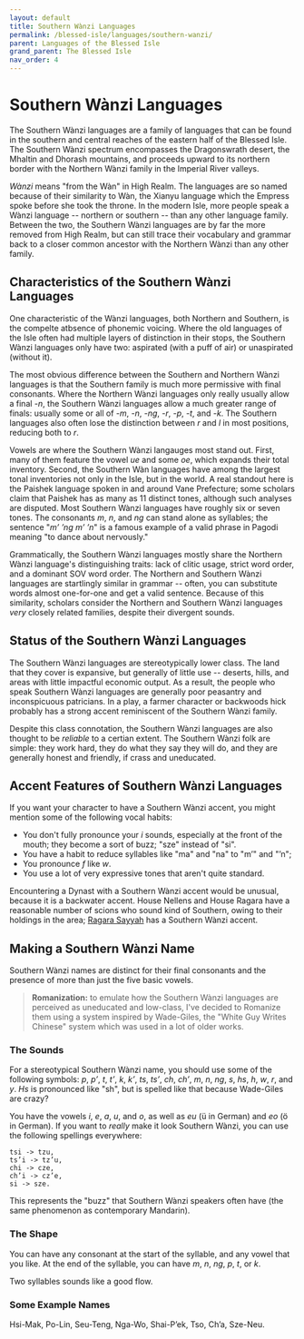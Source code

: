```yaml
---
layout: default
title: Southern Wànzi Languages
permalink: /blessed-isle/languages/southern-wanzi/
parent: Languages of the Blessed Isle
grand_parent: The Blessed Isle
nav_order: 4
---
```


# Southern Wànzi Languages

The Southern Wànzi languages are a family of languages that can be found in the
southern and central reaches of the eastern half of the Blessed Isle. The
Southern Wànzi spectrum encompasses the Dragonswrath desert, the Mhaltin and
Dhorash mountains, and proceeds upward to its northern border with the Northern
Wànzi family in the Imperial River valleys.

_Wànzi_ means "from the Wàn" in High Realm. The languages are so named because
of their similarity to Wàn, the Xianyu language which the Empress spoke before
she took the throne. In the modern Isle, more people speak a Wànzi language --
northern or southern -- than any other language family. Between the two, the
Southern Wànzi languages are by far the more removed from High Realm, but can
still trace their vocabulary and grammar back to a closer common ancestor with
the Northern Wànzi than any other family.

## Characteristics of the Southern Wànzi Languages

One characteristic of the Wànzi languages, both Northern and Southern, is the
compelte atbsence of phonemic voicing. Where the old languages of the Isle often
had multiple layers of distinction in their stops, the Southern Wànzi languages
only have two: aspirated (with a puff of air) or unaspirated (without it).

The most obvious difference between the Southern and Northern Wànzi languages is
that the Southern family is much more permissive with final consonants. Where
the Northern Wànzi languages only really usually allow a final _-n_, the
Southern Wànzi languages allow a much greater range of finals: usually some or
all of _-m_, _-n_, _-ng_, _-r_, _-p_, _-t_, and _-k_. The Southern languages
also often lose the distinction between _r_ and _l_ in most positions, reducing
both to _r_.

Vowels are where the Southern Wànzi langauges most stand out. First, many of
them feature the vowel _ue_ and some _oe_, which expands their total inventory.
Second, the Southern Wàn languages have among the largest tonal inventories not
only in the Isle, but in the world. A real standout here is the Paishek language
spoken in and around Vane Prefecture; some scholars claim that Paishek has as
many as 11 distinct tones, although such analyses are disputed. Most Southern
Wànzi languages have roughly six or seven tones. The consonants _m_, _n_, and
_ng_ can stand alone as syllables; the sentence "_m’ ’ng m’ ’n_" is a famous
example of a valid phrase in Pagodi meaning "to dance about nervously."

Grammatically, the Southern Wànzi languages mostly share the Northern Wànzi
language's distinguishing traits: lack of clitic usage, strict word order, and
a dominant SOV word order. The Northern and Southern Wànzi languages are
startlingly similar in grammar -- often, you can substitute words almost
one-for-one and get a valid sentence. Because of this similarity, scholars
consider the Northern and Southern Wànzi languages _very_ closely related
families, despite their divergent sounds.

## Status of the Southern Wànzi Languages

The Southern Wànzi languages are stereotypically lower class. The land that they
cover is expansive, but generally of little use -- deserts, hills, and areas
with little impactful economic output. As a result, the people who speak
Southern Wànzi languages are generally poor peasantry and inconspicuous
patricians. In a play, a farmer character or backwoods hick probably has a
strong accent reminiscent of the Southern Wànzi family.

Despite this class connotation, the Southern Wànzi languages are also thought to
be _reliable_ to a certian extent. The Southern Wànzi folk are simple: they work
hard, they do what they say they will do, and they are generally honest and
friendly, if crass and uneducated.

## Accent Features of Southern Wànzi Languages

If you want your character to have a Southern Wànzi accent, you might mention
some of the following vocal habits:

- You don't fully pronounce your _i_ sounds, especially at the front of the
  mouth; they become a sort of buzz; "sze" instead of "si".
- You have a habit to reduce syllables like "ma" and "na" to "m’" and "’n";
- You pronounce _f_ like _w_.
- You use a lot of very expressive tones that aren't quite standard.

Encountering a Dynast with a Southern Wànzi accent would be unusual, because it
is a backwater accent. House Nellens and House Ragara have a reasonable number
of scions who sound kind of Southern, owing to their holdings in the area;
[Ragara Sayyah](/venture/game-record/dramatis-personae/#ragara-sayyah) has a
Southern Wànzi accent.

## Making a Southern Wànzi Name

Southern Wànzi names are distinct for their final consonants and the presence of
more than just the five basic vowels.

> **Romanization:** to emulate how the Southern Wànzi languages are perceived as
> uneducated and low-class, I've decided to Romanize them using a system
> inspired by Wade-Giles, the "White Guy Writes Chinese" system which was used
> in a lot of older works.

### The Sounds

For a stereotypical Southern Wànzi name, you should use some of the following
symbols: _p_, _p’_, _t_, _t’_, _k_, _k’_, _ts_, _ts’_, _ch_, _ch’_, _m_, _n_,
_ng_, _s_, _hs_, _h_, _w_, _r_, and _y_. _Hs_ is pronounced like "sh", but is
spelled like that because Wade-Giles are crazy?

You have the vowels _i_, _e_, _a_, _u_, and _o_, as well as _eu_ (ü in German)
and _eo_ (ö in German). If you want to _really_ make it look Southern Wànzi, you
can use the following spellings everywhere:

    tsi -> tzu,
    ts’i -> tz’u,
    chi -> cze,
    ch’i -> cz’e,
    si -> sze.

This represents the "buzz" that Southern Wànzi speakers often have (the same
phenomenon as contemporary Mandarin).

### The Shape

You can have any consonant at the start of the syllable, and any vowel that you
like. At the end of the syllable, you can have _m_, _n_, _ng_, _p_, _t_, or _k_.

Two syllables sounds like a good flow.

### Some Example Names

Hsi-Mak, Po-Lin, Seu-Teng, Nga-Wo, Shai-P’ek, Tso, Ch’a, Sze-Neu.
